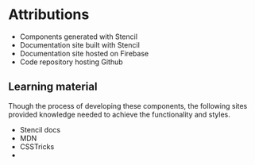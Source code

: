 # Attributions

- Components generated with Stencil
- Documentation site built with Stencil
- Documentation site hosted on Firebase
- Code repository hosting Github


## Learning material

Though the process of developing these components, the following sites provided knowledge needed to achieve the functionality and styles. 

- Stencil docs
- MDN 
- CSSTricks
- 